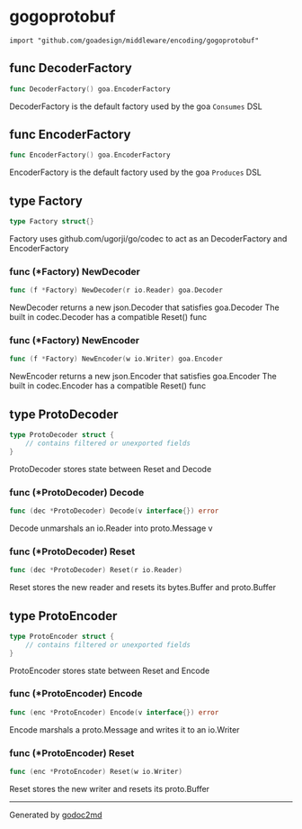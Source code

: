 
# gogoprotobuf
    import "github.com/goadesign/middleware/encoding/gogoprotobuf"






## func DecoderFactory
``` go
func DecoderFactory() goa.EncoderFactory
```
DecoderFactory is the default factory used by the goa `Consumes` DSL


## func EncoderFactory
``` go
func EncoderFactory() goa.EncoderFactory
```
EncoderFactory is the default factory used by the goa `Produces` DSL



## type Factory
``` go
type Factory struct{}
```
Factory uses github.com/ugorji/go/codec to act as an DecoderFactory and EncoderFactory











### func (\*Factory) NewDecoder
``` go
func (f *Factory) NewDecoder(r io.Reader) goa.Decoder
```
NewDecoder returns a new json.Decoder that satisfies goa.Decoder
The built in codec.Decoder has a compatible Reset() func



### func (\*Factory) NewEncoder
``` go
func (f *Factory) NewEncoder(w io.Writer) goa.Encoder
```
NewEncoder returns a new json.Encoder that satisfies goa.Encoder
The built in codec.Encoder has a compatible Reset() func



## type ProtoDecoder
``` go
type ProtoDecoder struct {
    // contains filtered or unexported fields
}
```
ProtoDecoder stores state between Reset and Decode











### func (\*ProtoDecoder) Decode
``` go
func (dec *ProtoDecoder) Decode(v interface{}) error
```
Decode unmarshals an io.Reader into proto.Message v



### func (\*ProtoDecoder) Reset
``` go
func (dec *ProtoDecoder) Reset(r io.Reader)
```
Reset stores the new reader and resets its bytes.Buffer and proto.Buffer



## type ProtoEncoder
``` go
type ProtoEncoder struct {
    // contains filtered or unexported fields
}
```
ProtoEncoder stores state between Reset and Encode











### func (\*ProtoEncoder) Encode
``` go
func (enc *ProtoEncoder) Encode(v interface{}) error
```
Encode marshals a proto.Message and writes it to an io.Writer



### func (\*ProtoEncoder) Reset
``` go
func (enc *ProtoEncoder) Reset(w io.Writer)
```
Reset stores the new writer and resets its proto.Buffer









- - -
Generated by [godoc2md](http://godoc.org/github.com/davecheney/godoc2md)
